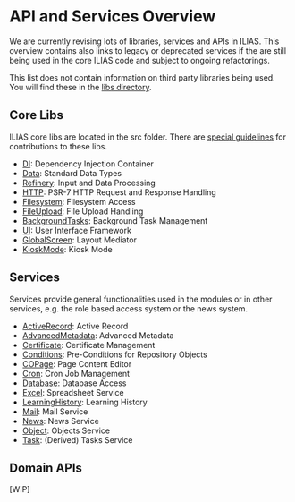 # API and Services Overview
We are currently revising lots of libraries, services and APIs in ILIAS. This overview contains also links to legacy or deprecated services if the are still being used in the core ILIAS code and subject to ongoing refactorings.

This list does not contain information on third party libraries being used. You will find these in the [libs directory](../../../libs/README.md).


## Core Libs

ILIAS core libs are located in the src folder. There are [special guidelines](../../../src/README.md) for contributions to these libs.

- [DI](../../../src/DI/README.md): Dependency Injection Container
- [Data](../../../src/Data/README.md): Standard Data Types
- [Refinery](../../../src/Refinery/README.md): Input and Data Processing
- [HTTP](../../../src/HTTP/README.md): PSR-7 HTTP Request and Response Handling
- [Filesystem](../../../src/Filesystem/README.md): Filesystem Access
- [FileUpload](../../../src/FileUpload/README.md): File Upload Handling
- [BackgroundTasks](../../../src/BackgroundTasks/README.md): Background Task Management
- [UI](../../../src/UI/README.md): User Interface Framework
- [GlobalScreen](../../../src/GlobalScreen/README.md): Layout Mediator
- [KioskMode](../../../src/KioskMode/README.md): Kiosk Mode


## Services

Services provide general functionalities used in the modules or in other services, e.g. the role based access system or the news system.

- [ActiveRecord](../../../Services/ActiveRecord/README.md): Active Record
- [AdvancedMetadata](../../../Services/AdvancedMetadata/README.md): Advanced Metadata
- [Certificate](../../../Services/Certificate/README.md): Certificate Management
- [Conditions](../../../Services/Conditions/README.md): Pre-Conditions for Repository Objects
- [COPage](../../../Services/COPage/README.md): Page Content Editor
- [Cron](../../../Services/Cron/README.md): Cron Job Management
- [Database](../../../Services/Database/README.md): Database Access
- [Excel](../../../Services/Excel/README.md): Spreadsheet Service
- [LearningHistory](../../../Services/LearningHistory/README.md): Learning History
- [Mail](../../../Services/Mail/README.md): Mail Service
- [News](../../../Services/News/README.md): News Service
- [Object](../../../Services/Object/README.md): Objects Service
- [Task](../../../Services/Task/README.md): (Derived) Tasks Service


## Domain APIs

[WIP]
